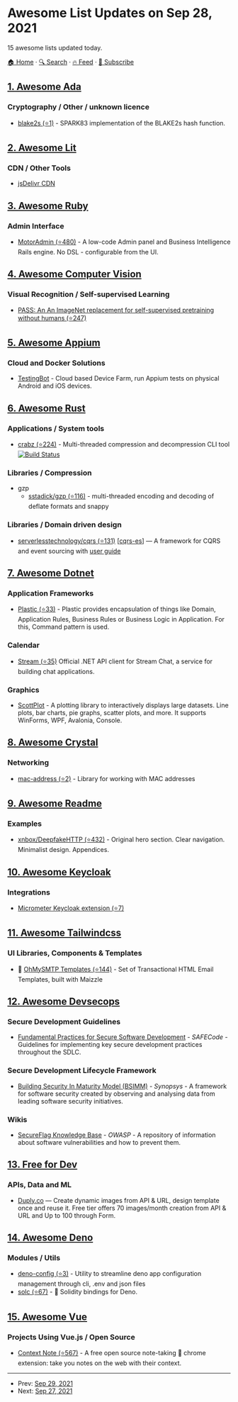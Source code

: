 # Awesome List Updates on Sep 28, 2021

15 awesome lists updated today.

[🏠 Home](/README.md) · [🔍 Search](https://test.trackawesomelist.com/search/) · [🔥 Feed](https://test.trackawesomelist.com/feed.xml) · [📮 Subscribe](https://trackawesomelist.us17.list-manage.com/subscribe?u=d2f0117aa829c83a63ec63c2f&id=36a103854c)



## [1. Awesome Ada](/content/ohenley/awesome-ada/README.md)

### Cryptography / Other / unknown licence

*   [blake2s (⭐1)](https://github.com/lkujaw/blake2s) - SPARK83 implementation of the BLAKE2s hash function.

## [2. Awesome Lit](/content/web-padawan/awesome-lit/README.md)

### CDN / Other Tools

*   [jsDelivr CDN](https://cdn.jsdelivr.net/npm/lit/+esm)

## [3. Awesome Ruby](/content/markets/awesome-ruby/README.md)

### Admin Interface

*   [MotorAdmin (⭐480)](https://github.com/motor-admin/motor-admin-rails) - A low-code Admin panel and Business Intelligence Rails engine. No DSL - configurable from the UI.

## [4. Awesome Computer Vision](/content/jbhuang0604/awesome-computer-vision/README.md)

### Visual Recognition / Self-supervised Learning

*   [PASS: An An ImageNet replacement for self-supervised pretraining without humans (⭐247)](https://github.com/yukimasano/PASS)

## [5. Awesome Appium](/content/SrinivasanTarget/awesome-appium/README.md)

### Cloud and Docker Solutions

*   [TestingBot](https://testingbot.com) - Cloud based Device Farm, run Appium tests on physical Android and iOS devices.

## [6. Awesome Rust](/content/rust-unofficial/awesome-rust/README.md)

### Applications / System tools

*   [crabz (⭐224)](https://github.com/sstadick/crabz) - Multi-threaded compression and decompression CLI tool [![Build Status](https://github.com/sstadick/crabz/workflows/Check/badge.svg)](https://github.com/sstadick/crabz/actions?query=workflow%3ACheck)

### Libraries / Compression

*   gzp
    *   [sstadick/gzp (⭐116)](https://github.com/sstadick/gzp/) - multi-threaded encoding and decoding of deflate formats and snappy

### Libraries / Domain driven design

*   [serverlesstechnology/cqrs (⭐131)](https://github.com/serverlesstechnology/cqrs) \[[cqrs-es](https://crates.io/crates/cqrs-es)] — A framework for CQRS and event sourcing with [user guide](https://doc.rust-cqrs.org/)

## [7. Awesome Dotnet](/content/quozd/awesome-dotnet/README.md)

### Application Frameworks

*   [Plastic (⭐33)](https://github.com/sang-hyeon/Plastic) - Plastic provides encapsulation of things like Domain, Application Rules, Business Rules or Business Logic in Application. For this, Command pattern is used.

### Calendar

*   [Stream (⭐35)](https://github.com/GetStream/stream-chat-net) Official .NET API client for Stream Chat, a service for building chat applications.

### Graphics

*   [ScottPlot](https://swharden.com/scottplot/) - A plotting library to interactively displays large datasets. Line plots, bar charts, pie graphs, scatter plots, and more. It supports WinForms, WPF, Avalonia, Console.

## [8. Awesome Crystal](/content/veelenga/awesome-crystal/README.md)

### Networking

*   [mac-address (⭐2)](https://github.com/automatico/mac-address) - Library for working with MAC addresses

## [9. Awesome Readme](/content/matiassingers/awesome-readme/README.md)

### Examples

*   [xnbox/DeepfakeHTTP (⭐432)](https://github.com/xnbox/DeepfakeHTTP#readme) - Original hero section. Clear navigation. Minimalist design. Appendices.

## [10. Awesome Keycloak](/content/thomasdarimont/awesome-keycloak/README.md)

### Integrations

*   [Micrometer Keycloak extension (⭐7)](https://github.com/micrometer-metrics/micrometer-keycloak)

## [11. Awesome Tailwindcss](/content/aniftyco/awesome-tailwindcss/README.md)

### UI Libraries, Components & Templates

*   📁 [OhMySMTP Templates (⭐144)](https://github.com/ohmysmtp/templates) - Set of Transactional HTML Email Templates, built with Maizzle

## [12. Awesome Devsecops](/content/TaptuIT/awesome-devsecops/README.md)

### Secure Development Guidelines

*   [Fundamental Practices for Secure Software Development](https://safecode.org/wp-content/uploads/2018/03/SAFECode_Fundamental_Practices_for_Secure_Software_Development_March_2018.pdf) - *SAFECode* - Guidelines for implementing key secure development practices throughout the SDLC.

### Secure Development Lifecycle Framework

*   [Building Security In Maturity Model (BSIMM)](https://www.bsimm.com/framework.html) - *Synopsys* - A framework for software security created by observing and analysing data from leading software security initiatives.

### Wikis

*   [SecureFlag Knowledge Base](https://knowledge-base.secureflag.com/) - *OWASP* - A repository of information about software vulnerabilities and how to prevent them.

## [13. Free for Dev](/content/ripienaar/free-for-dev/README.md)

### APIs, Data and ML

*   [Duply.co](https://duply.co) — Create dynamic images from API & URL, design template once and reuse it. Free tier offers 70 images/month creation from API & URL and Up to 100 through Form.

## [14. Awesome Deno](/content/denolib/awesome-deno/README.md)

### Modules / Utils

*   [deno-config (⭐3)](https://github.com/yooneskh/deno-config) - Utility to streamline deno app configuration management through cli, .env and json files
*   [solc (⭐67)](https://github.com/deno-web3/solc) - 💎 Solidity bindings for Deno.

## [15. Awesome Vue](/content/vuejs/awesome-vue/README.md)

### Projects Using Vue.js / Open Source

*   [Context Note (⭐567)](https://github.com/betterRunner/context-note) - A free open source note-taking 📝 chrome extension: take you notes on the web with their context.

---

- Prev: [Sep 29, 2021](/content/2021/09/29/README.md)
- Next: [Sep 27, 2021](/content/2021/09/27/README.md)